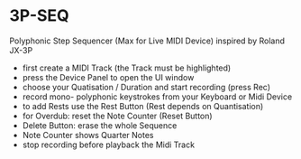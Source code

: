 # 3P-SEQ
Polyphonic Step Sequencer (Max for Live MIDI Device) inspired by Roland JX-3P 

- first create a MIDI Track (the Track must be highlighted)
- press the Device Panel to open the UI window
- choose your Quatisation / Duration and start recording (press Rec)
- record mono- polyphonic keystrokes from your Keyboard or Midi Device 
- to add Rests use the Rest Button (Rest depends on Quantisation)
- for Overdub: reset the Note Counter (Reset Button)
- Delete Button: erase the whole Sequence
- Note Counter shows Quarter Notes
- stop recording before playback the Midi Track
